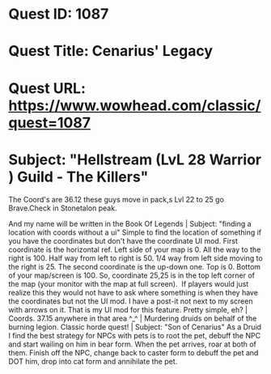# Quest ID: 1087
# Quest Title: Cenarius' Legacy
# Quest URL: https://www.wowhead.com/classic/quest=1087
# Subject: "Hellstream (LvL 28 Warrior ) Guild - The Killers"
The Coord's are 36.12 these guys move in pack,s Lvl 22 to 25 go Brave.Check in Stonetalon peak.

And my name will be written in the Book Of Legends | Subject: "finding a location with coords without a ui"
Simple to find the location of something if you have the coordinates but don't have the coordinate UI mod. First coordinate is the horizontal ref. Left side of your map is 0.
All the way to the right is 100. Half way from left to right is 50. 1/4 way from left side moving to the right is 25. The second coordinate is the up-down one. Top is 0. Bottom of your map/screen is 100. So, coordinate 25,25 is in the top left corner of the map (your monitor with the map at full screen).  If players would just realize this they would not have to ask where something is when they have the coordinates but not the UI mod. I have a post-it not next to my screen with arrows on it. That is my UI mod for this feature. Pretty simple, eh? | Coords. 37.15 anywhere in that area ^_^ | Murdering druids on behalf of the burning legion. Classic horde quest! | Subject: "Son of Cenarius"
As a Druid I find the best strategy for NPCs with pets is to root the pet, debuff the NPC and start wailing on him in bear form. When the pet arrives, roar at both of them. Finish off the NPC, change back to caster form to debuff the pet and DOT him, drop into cat form and annihilate the pet.